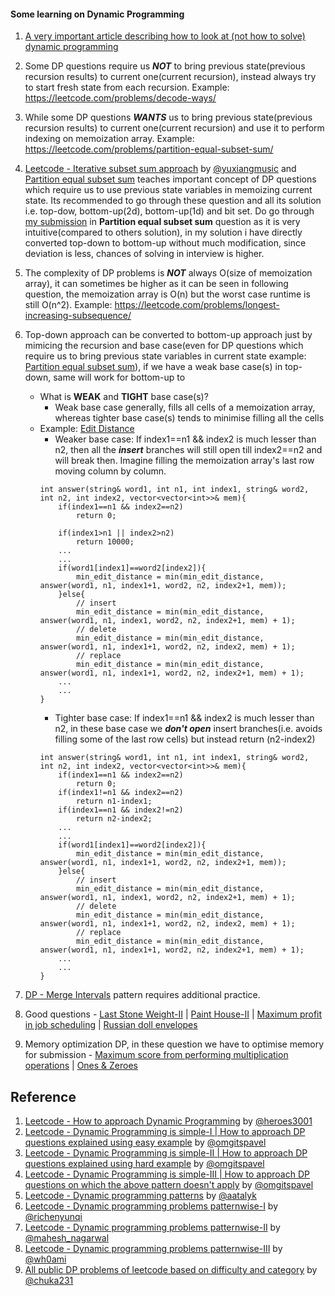 #### Some learning on Dynamic Programming
1. [A very important article describing how to look at (not how to solve) dynamic programming](https://stackoverflow.com/questions/6164629/what-is-the-difference-between-bottom-up-and-top-down)

2. Some DP questions require us ***NOT*** to bring previous state(previous recursion results) to current one(current recursion), instead always try to start fresh state from each recursion. Example: https://leetcode.com/problems/decode-ways/

3. While some DP questions ***WANTS*** us to bring previous state(previous recursion results) to current one(current recursion) and use it to perform indexing on memoization array. Example: https://leetcode.com/problems/partition-equal-subset-sum/ 

4. [Leetcode - Iterative subset sum approach](https://leetcode.com/problems/target-sum/discuss/97334/java-15-ms-c-3-ms-ons-iterative-dp-solution-using-subset-sum-with-explanation) by [@yuxiangmusic](https://leetcode.com/yuxiangmusic) and [Partition equal subset sum](https://leetcode.com/problems/partition-equal-subset-sum/) teaches important concept of DP questions which require us to use previous state variables in memoizing current state. Its recommended to go through these question and all its solution i.e. top-dow, bottom-up(2d), bottom-up(1d) and bit set. Do go through [my submission](https://leetcode.com/submissions/detail/609838238/) in **Partition equal subset sum** question as it is very intuitive(compared to others solution), in my solution i have directly converted top-down to bottom-up without much modification, since deviation is less, chances of solving in interview is higher.

5. The complexity of DP problems is ***NOT*** always O(size of memoization array), it can sometimes be higher as it can be seen in following question, the memoization array is O(n) but the worst case runtime is still O(n^2). Example: https://leetcode.com/problems/longest-increasing-subsequence/

6. Top-down approach can be converted to bottom-up approach just by mimicing the recursion and base case(even for DP questions which require us to bring previous state variables in current state example: [Partition equal subset sum](https://leetcode.com/problems/partition-equal-subset-sum/)), if we have a weak base case(s) in top-down, same will work for bottom-up to
    - What is **WEAK** and **TIGHT** base case(s)?
        - Weak base case generally, fills all cells of a memoization array, whereas tighter base case(s) tends to minimise filling all the cells
    - Example: [Edit Distance](https://leetcode.com/problems/edit-distance/)
        - Weaker base case: If index1==n1 && index2 is much lesser than n2, then all the ***insert*** branches will still open till index2==n2 and will break then. Imagine filling the memoization array's last row moving column by column.
        ```
        int answer(string& word1, int n1, int index1, string& word2, int n2, int index2, vector<vector<int>>& mem){
            if(index1==n1 && index2==n2)
                return 0;

            if(index1>n1 || index2>n2)
                return 10000;
            ...
            ...
            if(word1[index1]==word2[index2]){
                min_edit_distance = min(min_edit_distance, answer(word1, n1, index1+1, word2, n2, index2+1, mem));
            }else{
                // insert
                min_edit_distance = min(min_edit_distance, answer(word1, n1, index1, word2, n2, index2+1, mem) + 1);
                // delete
                min_edit_distance = min(min_edit_distance, answer(word1, n1, index1+1, word2, n2, index2, mem) + 1);
                // replace
                min_edit_distance = min(min_edit_distance, answer(word1, n1, index1+1, word2, n2, index2+1, mem) + 1);
            ...
            ...
        }
        ```
        - Tighter base case: If index1==n1 && index2 is much lesser than n2, in these base case we ***don't open*** insert branches(i.e. avoids filling some of the last row cells) but instead return (n2-index2)
        ```
        int answer(string& word1, int n1, int index1, string& word2, int n2, int index2, vector<vector<int>>& mem){
            if(index1==n1 && index2==n2)
                return 0;
            if(index1!=n1 && index2==n2)
                return n1-index1;
            if(index1==n1 && index2!=n2)
                return n2-index2;
            ...
            ...
            if(word1[index1]==word2[index2]){
                min_edit_distance = min(min_edit_distance, answer(word1, n1, index1+1, word2, n2, index2+1, mem));
            }else{
                // insert
                min_edit_distance = min(min_edit_distance, answer(word1, n1, index1, word2, n2, index2+1, mem) + 1);
                // delete
                min_edit_distance = min(min_edit_distance, answer(word1, n1, index1+1, word2, n2, index2, mem) + 1);
                // replace
                min_edit_distance = min(min_edit_distance, answer(word1, n1, index1+1, word2, n2, index2+1, mem) + 1);
            ...
            ...
        }
        ```
7. [DP - Merge Intervals](https://leetcode.com/list/55aj8s16/) pattern requires additional practice.
8. Good questions - [Last Stone Weight-II](https://leetcode.com/problems/last-stone-weight-ii/) | [Paint House-II](https://www.lintcode.com/problem/516) | [Maximum profit in job scheduling](https://leetcode.com/problems/maximum-profit-in-job-scheduling/) | [Russian doll envelopes](https://leetcode.com/problems/russian-doll-envelopes/)
9. Memory optimization DP, in these question we have to optimise memory for submission - [Maximum score from performing multiplication operations](https://leetcode.com/problems/maximum-score-from-performing-multiplication-operations/) | [Ones & Zeroes](https://leetcode.com/problems/ones-and-zeroes/)

## Reference
1. [Leetcode - How to approach Dynamic Programming](https://leetcode.com/problems/house-robber/discuss/156523/From-good-to-great.-How-to-approach-most-of-DP-problems) by [@heroes3001](https://leetcode.com/heroes3001)
2. [Leetcode - Dynamic Programming is simple-I | How to approach DP questions explained using easy example](https://leetcode.com/discuss/study-guide/1490172/Dynamic-programming-is-simple) by [@omgitspavel](https://leetcode.com/omgitspavel)
3. [Leetcode - Dynamic Programming is simple-II | How to approach DP questions explained using hard example](https://leetcode.com/discuss/study-guide/1508238/Dynamic-programming-is-simple-2) by [@omgitspavel](https://leetcode.com/omgitspavel)
4. [Leetcode - Dynamic Programming is simple-III | How to approach DP questions on which the above pattern doesn't apply](https://leetcode.com/discuss/study-guide/1527916/Dynamic-programming-is-simple-3-(multi-root-recursion)) by [@omgitspavel](https://leetcode.com/omgitspavel)
5. [Leetcode - Dynamic programming patterns](https://leetcode.com/discuss/general-discussion/458695/dynamic-programming-patterns) by [@aatalyk](https://leetcode.com/aatalyk)
6. [Leetcode - Dynamic programming problems patternwise-I](https://leetcode.com/discuss/general-discussion/592146/dynamic-programming-summary) by [@richenyunqi](https://leetcode.com/richenyunqi)
7. [Leetcode - Dynamic programming problems patternwise-II](https://leetcode.com/discuss/general-discussion/1050391/Must-do-Dynamic-programming-Problems-Category-wise) by [@mahesh_nagarwal](https://leetcode.com/mahesh_nagarwal)
8. [Leetcode - Dynamic programming problems patternwise-III](https://leetcode.com/discuss/general-discussion/662866/dp-for-beginners-problems-patterns-sample-solutions) by [@wh0ami](https://leetcode.com/wh0ami)
9. [All public DP problems of leetcode based on difficulty and category](https://chuka231.blogspot.com/2021/01/leetcode-all-dynamic-programming.html) by [@chuka231](https://leetcode.com/chuka231)
